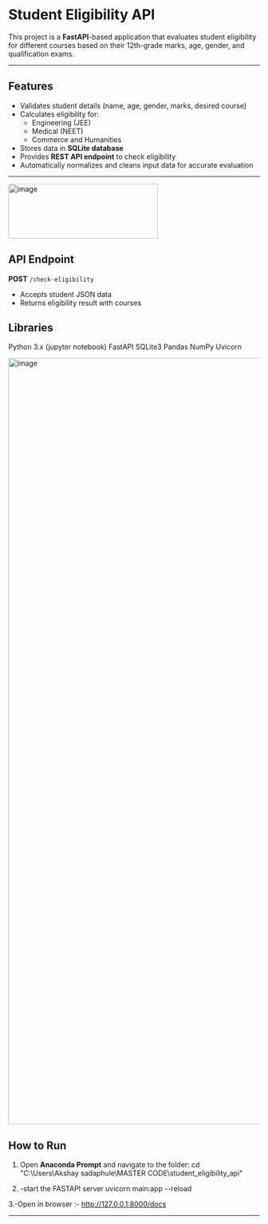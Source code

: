 # Student Eligibility API

This project is a **FastAPI**-based application that evaluates student eligibility for different courses based on their 12th-grade marks, age, gender, and qualification exams.

---

## Features
- Validates student details (name, age, gender, marks, desired course)
- Calculates eligibility for:
    - Engineering (JEE)
    - Medical (NEET)
    - Commerce and Humanities
- Stores data in **SQLite database**
- Provides **REST API endpoint** to check eligibility
- Automatically normalizes and cleans input data for accurate evaluation

---

<img width="300" height="110" alt="image" src="https://github.com/user-attachments/assets/1cb8a22f-0ef4-44e9-8fe4-1fc7a87d263e" />


## API Endpoint
**POST** `/check-eligibility`  
- Accepts student JSON data  
- Returns eligibility result with courses

## Libraries
Python 3.x (jupyter notebook)
FastAPI
SQLite3
Pandas
NumPy
Uvicorn

<img width="1024" height="1536" alt="image" src="https://github.com/user-attachments/assets/83ac1f23-4869-405c-bd06-2b49e0a0c216" />


## How to Run

1. Open **Anaconda Prompt** and navigate to the folder:
cd "C:\Users\Akshay sadaphule\MASTER CODE\student_eligibility_api"

2. -start the FASTAPI server
uvicorn main:app --reload

3.-Open in browser :-
http://127.0.0.1:8000/docs

____________________________________________________________________________________________________________________________



